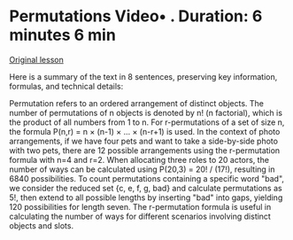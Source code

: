 # Permutations Video• . Duration: 6 minutes 6 min

[Original lesson](https://www.coursera.org/learn/uol-fundamentals-of-computer-science/lecture/M1Qlb/permutations)

Here is a summary of the text in 8 sentences, preserving key information, formulas, and technical details:

Permutation refers to an ordered arrangement of distinct objects. The number of permutations of n objects is denoted by n! (n factorial), which is the product of all numbers from 1 to n. For r-permutations of a set of size n, the formula P(n,r) = n × (n-1) × ... × (n-r+1) is used. In the context of photo arrangements, if we have four pets and want to take a side-by-side photo with two pets, there are 12 possible arrangements using the r-permutation formula with n=4 and r=2. When allocating three roles to 20 actors, the number of ways can be calculated using P(20,3) = 20! / (17!), resulting in 6840 possibilities. To count permutations containing a specific word "bad", we consider the reduced set {c, e, f, g, bad} and calculate permutations as 5!, then extend to all possible lengths by inserting "bad" into gaps, yielding 120 possibilities for length seven. The r-permutation formula is useful in calculating the number of ways for different scenarios involving distinct objects and slots.


